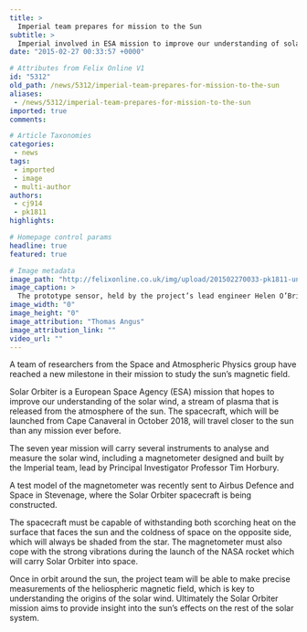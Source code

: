 ```yaml
---
title: >
  Imperial team prepares for mission to the Sun
subtitle: >
  Imperial involved in ESA mission to improve our understanding of solar wind
date: "2015-02-27 00:33:57 +0000"

# Attributes from Felix Online V1
id: "5312"
old_path: /news/5312/imperial-team-prepares-for-mission-to-the-sun
aliases:
 - /news/5312/imperial-team-prepares-for-mission-to-the-sun
imported: true
comments:

# Article Taxonomies
categories:
 - news
tags:
 - imported
 - image
 - multi-author
authors:
 - cj914
 - pk1811
highlights:

# Homepage control params
headline: true
featured: true

# Image metadata
image_path: "http://felixonline.co.uk/img/upload/201502270033-pk1811-untitled.png"
image_caption: >
  The prototype sensor, held by the project’s lead engineer Helen O’Brien.
image_width: "0"
image_height: "0"
image_attribution: "Thomas Angus"
image_attribution_link: ""
video_url: ""
---
```


A team of researchers from the Space and Atmospheric Physics group have reached a new milestone in their mission to study the sun’s magnetic field.

Solar Orbiter is a European Space Agency (ESA) mission that hopes to improve our understanding of the solar wind, a stream of plasma that is released from the atmosphere of the sun. The spacecraft, which will be launched from Cape Canaveral in October 2018, will travel closer to the sun than any mission ever before.

The seven year mission will carry several instruments to analyse and measure the solar wind, including a magnetometer designed and built by the Imperial team, lead by Principal Investigator Professor Tim Horbury.

A test model of the magnetometer was recently sent to Airbus Defence and Space in Stevenage, where the Solar Orbiter spacecraft is being constructed.

The spacecraft must be capable of withstanding both scorching heat on the surface that faces the sun and the coldness of space on the opposite side, which will always be shaded from the star. The magnetometer must also cope with the strong vibrations during the launch of the NASA rocket which will carry Solar Orbiter into space.

Once in orbit around the sun, the project team will be able to make precise measurements of the heliospheric magnetic field, which is key to understanding the origins of the solar wind. Ultimately the Solar Orbiter mission aims to provide insight into the sun’s effects on the rest of the solar system.

